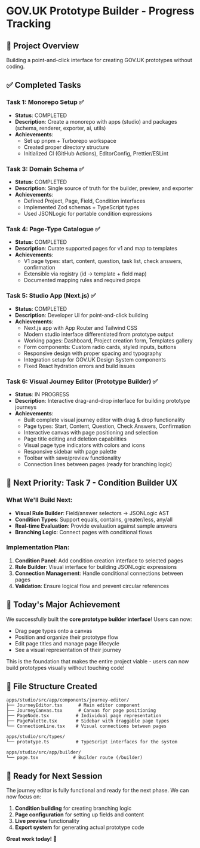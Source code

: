 # GOV.UK Prototype Builder - Progress Tracking

## 🎯 **Project Overview**

Building a point-and-click interface for creating GOV.UK prototypes without coding.

## ✅ **Completed Tasks**

### Task 1: Monorepo Setup ✅

- **Status**: COMPLETED
- **Description**: Create a monorepo with apps (studio) and packages (schema, renderer, exporter, ai, utils)
- **Achievements**:
  - Set up pnpm + Turborepo workspace
  - Created proper directory structure
  - Initialized CI (GitHub Actions), EditorConfig, Prettier/ESLint

### Task 3: Domain Schema ✅

- **Status**: COMPLETED
- **Description**: Single source of truth for the builder, preview, and exporter
- **Achievements**:
  - Defined Project, Page, Field, Condition interfaces
  - Implemented Zod schemas + TypeScript types
  - Used JSONLogic for portable condition expressions

### Task 4: Page-Type Catalogue ✅

- **Status**: COMPLETED
- **Description**: Curate supported pages for v1 and map to templates
- **Achievements**:
  - V1 page types: start, content, question, task list, check answers, confirmation
  - Extensible via registry (id → template + field map)
  - Documented mapping rules and required props

### Task 5: Studio App (Next.js) ✅

- **Status**: COMPLETED
- **Description**: Developer UI for point-and-click building
- **Achievements**:
  - Next.js app with App Router and Tailwind CSS
  - Modern studio interface differentiated from prototype output
  - Working pages: Dashboard, Project creation form, Templates gallery
  - Form components: Custom radio cards, styled inputs, buttons
  - Responsive design with proper spacing and typography
  - Integration setup for GOV.UK Design System components
  - Fixed React hydration errors and build issues

### Task 6: Visual Journey Editor (Prototype Builder) ✅

- **Status**: IN PROGRESS
- **Description**: Interactive drag-and-drop interface for building prototype journeys
- **Achievements**:
  - Built complete visual journey editor with drag & drop functionality
  - Page types: Start, Content, Question, Check Answers, Confirmation
  - Interactive canvas with page positioning and selection
  - Page title editing and deletion capabilities
  - Visual page type indicators with colors and icons
  - Responsive sidebar with page palette
  - Toolbar with save/preview functionality
  - Connection lines between pages (ready for branching logic)

## 🚧 **Next Priority: Task 7 - Condition Builder UX**

### What We'll Build Next:

- **Visual Rule Builder**: Field/answer selectors → JSONLogic AST
- **Condition Types**: Support equals, contains, greater/less, any/all
- **Real-time Evaluation**: Provide evaluation against sample answers
- **Branching Logic**: Connect pages with conditional flows

### Implementation Plan:

1. **Condition Panel**: Add condition creation interface to selected pages
2. **Rule Builder**: Visual interface for building JSONLogic expressions
3. **Connection Management**: Handle conditional connections between pages
4. **Validation**: Ensure logical flow and prevent circular references

## 🎉 **Today's Major Achievement**

We successfully built the **core prototype builder interface**! Users can now:

- Drag page types onto a canvas
- Position and organize their prototype flow
- Edit page titles and manage page lifecycle
- See a visual representation of their journey

This is the foundation that makes the entire project viable - users can now build prototypes visually without touching code!

## 📁 **File Structure Created**

```
apps/studio/src/app/components/journey-editor/
├── JourneyEditor.tsx      # Main editor component
├── JourneyCanvas.tsx      # Canvas for page positioning
├── PageNode.tsx          # Individual page representation
├── PagePalette.tsx       # Sidebar with draggable page types
└── ConnectionLine.tsx    # Visual connections between pages

apps/studio/src/types/
└── prototype.ts          # TypeScript interfaces for the system

apps/studio/src/app/builder/
└── page.tsx             # Builder route (/builder)
```

## 🚀 **Ready for Next Session**

The journey editor is fully functional and ready for the next phase. We can now focus on:

1. **Condition building** for creating branching logic
2. **Page configuration** for setting up fields and content
3. **Live preview** functionality
4. **Export system** for generating actual prototype code

**Great work today!** 🎯
